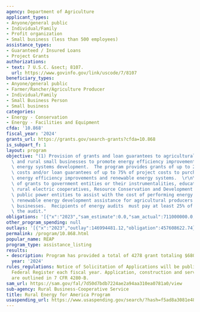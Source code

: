 ```yaml
---
agency: Department of Agriculture
applicant_types:
- Anyone/general public
- Individual/Family
- Profit organization
- Small business (less than 500 employees)
assistance_types:
- Guaranteed / Insured Loans
- Project Grants
authorizations:
- text: 7 U.S.C. &sect; 8107.
  url: https://www.govinfo.gov/link/uscode/7/8107
beneficiary_types:
- Anyone/general public
- Farmer/Rancher/Agriculture Producer
- Individual/Family
- Small Business Person
- Small business
categories:
- Energy - Conservation
- Energy - Facilities and Equipment
cfda: '10.868'
fiscal_year: '2024'
grants_url: https://grants.gov/search-grants?cfda=10.868
is_subpart_f: 1
layout: program
objective: "(1) Provision of grants and loan guarantees to agricultural producers\
  \ and rural small businesses to promote energy efficiency improvements and renewable\
  \ energy systems development.  The program provides grants of up to 25% of project\
  \ costs and/or loan guarantees of up to 75% of project costs to purchase and install\
  \ energy efficiency improvements and renewable energy systems.  \r\n\r\n(2) Provision\
  \ of grants to government entities or their instrumentalities, educational institutions,\
  \ rural electric cooperatives, Resource Conservation and Development Councils, and\
  \ public power entities to assist with the cost of performing energy audits and\
  \ renewable energy development assistance for agricultural producers and rural small\
  \ businesses.  Recipients of energy audits  must pay at least 25% of the cost of\
  \ the audit."
obligations: '[{"x":"2023","sam_estimate":0.0,"sam_actual":711000000.0,"usa_spending_actual":457608622.74},{"x":"2024","sam_estimate":0.0,"sam_actual":588227000.0,"usa_spending_actual":429102655.51},{"x":"2025","sam_estimate":0.0,"sam_actual":1098999999.0,"usa_spending_actual":24932805.0}]'
other_program_spending: null
outlays: '[{"x":"2023","outlay":146994481.12,"obligation":457608622.74},{"x":"2024","outlay":69604171.0,"obligation":429102655.51},{"x":"2025","outlay":0.0,"obligation":24932805.0}]'
permalink: /program/10.868.html
popular_name: REAP
program_type: assistance_listing
results:
- description: Program has provided a total of 4278 grant totaling $680 million.
  year: '2024'
rules_regulations: Notice of Solicitation of Applications will be published in the
  Federal Register each fiscal year. Application, construction and serving requirements
  are outlined in 7 CFR 4280-B.
sam_url: https://sam.gov/fal/7d50d7bdb7224ae2a94aa310ea0781a0/view
sub-agency: Rural Business-Cooperative Service
title: Rural Energy for America Program
usaspending_url: https://www.usaspending.gov/search/?hash=f5ad8a3081e48aeac3f3e12fd05aebe2
---
```

